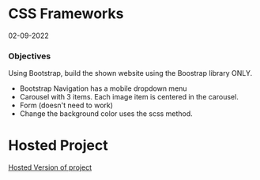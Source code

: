 # CSS Frameworks 
02-09-2022
 ### Objectives
  Using Bootstrap, build the shown website using the Boostrap library ONLY.
* Bootstrap Navigation has a mobile dropdown menu
* Carousel with 3 items. Each image item is centered in the carousel.
* Form (doesn't need to work)
* Change the background color uses the scss method.

# Hosted Project
[Hosted Version of project](https://jasmint01.github.io/CSS-Frameworks/)
